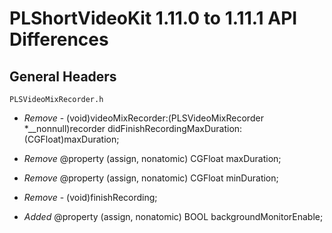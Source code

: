 # PLShortVideoKit 1.11.0 to 1.11.1 API Differences

## General Headers


```
PLSVideoMixRecorder.h
```

- *Remove* - (void)videoMixRecorder:(PLSVideoMixRecorder *__nonnull)recorder didFinishRecordingMaxDuration:(CGFloat)maxDuration;

- *Remove* @property (assign, nonatomic) CGFloat maxDuration;

- *Remove* @property (assign, nonatomic) CGFloat minDuration;

- *Remove* - (void)finishRecording;

- *Added* @property (assign, nonatomic) BOOL backgroundMonitorEnable;












